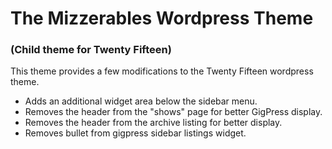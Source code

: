 The Mizzerables Wordpress Theme
===============================
### (Child theme for Twenty Fifteen)

This theme provides a few modifications to the Twenty Fifteen wordpress theme.

* Adds an additional widget area below the sidebar menu.
* Removes the header from the "shows" page for better GigPress display.
* Removes the header from the archive listing for better display.
* Removes bullet from gigpress sidebar listings widget.